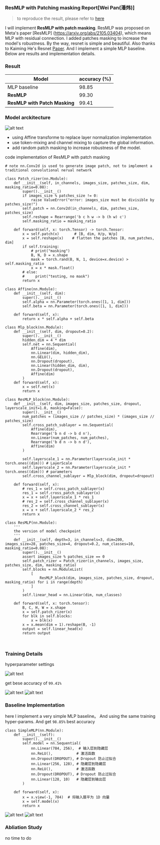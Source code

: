 ### ResMLP with Patching masking Report[Wei Pan(潘炜)]
> to reproduce the result, please refer to [here](./Experiment.md)

I will implement **ResMLP with patch masking**. ResMLP was  proposed on Meta's paper [ResMLP] (https://arxiv.org/abs/2105.03404), which means MLP with residual connection. I added patches masking to increase the model's robustness. By the way, resnet is simple and beautiful. Also thanks to Kaiming He's Resnet [Paper](https://arxiv.org/abs/1512.03385).  And I implement a simple MLP baseline. Below are results and implementation details. 
### Result
| Model                     | accuracy (%) |
|--------------------------|----------|
| MLP  baseline                   | 98.85    |
| **ResMLP**                  | 99.30    |
| **ResMLP with Patch Masking** | 99.41    |

### Model arckitecture
![alt text](assets/image.png)
- using Affine transforme to replace layer normalization
implementation
- use token-mixing and channel mixing to capture the global information.
- add random patch masking to increase robustness of the model.

code implementation of ResMLP with patch masking

```
# note nn.Conv2d is used to generate image patch, not to implement a traditional convolutional nerual network

class Patch_rizer(nn.Module):
    def __init__(self, in_channels, images_size, patches_size, dim, masking_ratio=0.08):
        super().__init__() 
        if images_size % patches_size != 0:
            raise ValueError("error: images_size must be divisible by patches_size!")
        self.patch = nn.Conv2d(in_channels, dim, patches_size, patches_size)
        self.reshape = Rearrange('b c h w -> b (h w) c')
        self.masking_ratio = masking_ratio

    def forward(self, x: torch.Tensor) -> torch.Tensor:
        x = self.patch(x)       # [B, dim, H/p, W/p]
        x = self.reshape(x)    # flatten the patches [B, num_patches, dim]
        if self.training:
            # print("masking")
            B, N, D = x.shape
            mask = torch.rand(B, N, 1, device=x.device) > self.masking_ratio
            x = x * mask.float()
        # else:
        #     print("testing, no mask")
        return x

class Affine(nn.Module):
    def __init__(self, dim):
        super().__init__()
        self.alpha = nn.Parameter(torch.ones([1, 1, dim]))
        self.beta = nn.Parameter(torch.ones([1, 1, dim]))
    
    def forward(self, x):
        return x * self.alpha + self.beta 

class Mlp_block(nn.Module):
    def __init__(self, dim, dropout=0.2):
        super().__init__()
        hidden_dim = 4 * dim
        self.net = nn.Sequential(
            Affine(dim),
            nn.Linear(dim, hidden_dim),
            nn.GELU(),
            nn.Dropout(dropout),
            nn.Linear(hidden_dim, dim),
            nn.Dropout(dropout),
            Affine(dim)
        )
    def forward(self, x):
        x = self.net(x)
        return x

class ResMLP_block(nn.Module):
    def __init__(self, dim, images_size, patches_size, dropout, layerscale_init=1.0, masking=False):
        super().__init__()
        num_patches = (images_size // patches_size) * (images_size // patches_size)
        self.cross_patch_sublayer = nn.Sequential(
            Affine(dim),
            Rearrange('b n d -> b d n'),
            nn.Linear(num_patches, num_patches),
            Rearrange('b d n -> b n d'),
            Affine(dim)
        )

        self.layerscale_1 = nn.Parameter(layerscale_init * torch.ones((dim))) # LayerScale
        self.layerscale_2 = nn.Parameter(layerscale_init * torch.ones((dim))) # parameters
        self.cross_channel_sublayer = Mlp_block(dim, dropout=dropout)

    def forward(self, x):
        # res_1 = self.cross_patch_sublayer(x)
        res_1 = self.cross_patch_sublayer(x)
        x = x + self.layerscale_1 * res_1
        # res_2 = self.cross_channel_sublayer(x)
        res_2 = self.cross_channel_sublayer(x)
        x = x + self.layerscale_2 * res_2
        return x

class ResMLP(nn.Module):
    '''
    the version of model checkpoint
    '''
    def __init__(self, depth=3, in_channels=3, dim=200, images_size=28, patches_size=4, dropout=0.2, num_classes=10, masking_ratio=0.08):
        super().__init__()
        assert images_size % patches_size == 0
        self.patch_rizer = Patch_rizer(in_channels, images_size, patches_size, dim, masking_ratio)
        self.blocks = nn.ModuleList(
            [
                ResMLP_block(dim, images_size, patches_size, dropout, masking_ratio) for i in range(depth)               
            ] 
        )
        self.linear_head = nn.Linear(dim, num_classes)
    
    def forward(self, x: torch.tensor):
        B, C, H, W = x.shape
        x = self.patch_rizer(x)
        for blk in self.blocks:
            x = blk(x)
        x = x.mean(dim = 1).reshape(B, -1)
        output = self.linear_head(x)
        return output



```
### Training Details
hyperparameter settings

![alt text](image-3.png)

get bese accuracy of `99.41%`

![alt text](loss_curve.png)
![alt text](image-2.png)
### Baseline Implementation
here I implement a very simple MLP baseline。
And using the same training hyper-params. And get `98.85%` best accuracy
```
class SimpleMLP(nn.Module):
    def __init__(self):
        super().__init__()
        self.model = nn.Sequential(
            nn.Linear(784, 256),  # 输入层到隐藏层
            nn.ReLU(),           # 激活函数
            nn.Dropout(DROPOUT), # Dropout 防止过拟合
            nn.Linear(256, 128), # 隐藏层到隐藏层
            nn.ReLU(),           # 激活函数
            nn.Dropout(DROPOUT), # Dropout 防止过拟合
            nn.Linear(128, 10)   # 隐藏层到输出层
        )

    def forward(self, x):
        x = x.view(-1, 784)  # 将输入展平为 1D 向量
        x = self.model(x)
        return x
```

![alt text](image.png)
![alt text](image-1.png)




### Abliation Study
no time to do